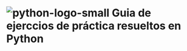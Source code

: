 # ![python-logo-small](https://github.com/user-attachments/assets/4161d14c-a128-4ca5-86ea-5a2248c72690) Guia de ejerccios de práctica resueltos en Python

